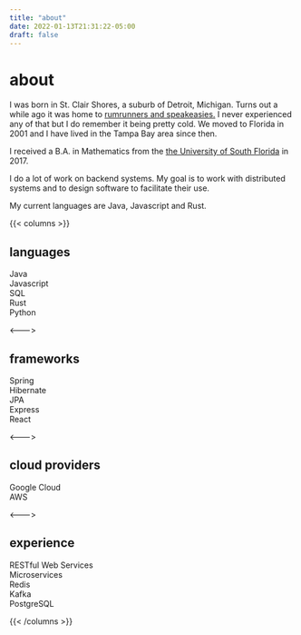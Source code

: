 ```yaml
---
title: "about"
date: 2022-01-13T21:31:22-05:00
draft: false
---
```

# about

I was born in St. Clair Shores, a suburb of Detroit, Michigan. Turns out a while ago it was home to [rumrunners and speakeasies.](https://www.candgnews.com/news/when-metro-detroit-went-dry-117049) I never experienced any of that but I do remember it being pretty cold. We moved to Florida in 2001 and I have lived in the Tampa Bay area since then.

I received a B.A. in Mathematics from the [the University of South Florida](https://www.usf.edu/) in 2017.

I do a lot of work on backend systems. My goal is to work with distributed systems and to design software to facilitate their use.

My current languages are Java, Javascript and Rust.

{{< columns >}}

## languages

Java\
Javascript\
SQL\
Rust\
Python

<--->

## frameworks

Spring\
Hibernate\
JPA\
Express\
React

<--->

## cloud providers

Google Cloud\
AWS

<--->

## experience

RESTful Web Services\
Microservices\
Redis\
Kafka\
PostgreSQL

{{< /columns >}}